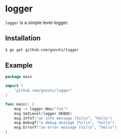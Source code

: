 logger
======

``logger`` is a simple level-logger.

## Installation

```sh
$ go get github.com/gonuts/logger
```

## Example

```go
package main

import (
	"github.com/gonuts/logger"
)

func main() {
	msg := logger.New("foo")
	msg.SetLevel(logger.DEBUG)
	msg.Infof("an info message [%s]\n", "hello")
	msg.Debugf("a debug message [%s]\n", "hallo")
	msg.Errorf("an error message [%s]\n", "hello")
}
```
